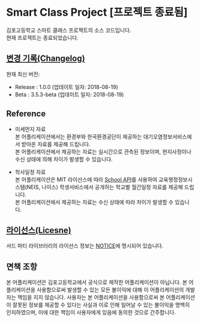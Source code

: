 # Smart Class Project [프로젝트 종료됨]

 김포고등학교 스마트 클래스 프로젝트의 소스 코드입니다.<br>
 현재 프로젝트는 종료되었습니다.

## [변경 기록(Changelog)](Changelog.md)

현재 최신 버전:<br>
- Release : 1.0.0 (업데이트 일자: 2018-08-19)<br>
- Beta : 3.5.3-beta (업데이트 일자: 2018-08-19)<br>

## Reference

- 미세먼지 자료<br>
 본 어플리케이션에서는 환경부와 한국환경공단이 제공하는
 대기오염정보서비스에서 받아온 자료를 제공해 드립니다.<br>
 본 어플리케이션에서 제공하는 자료는 실시간으로 관측된 정보이며,
 현지사정이나 수신 상태에 의해 차이가 발생할 수 있습니다.

- 학사일정 자료<br>
 본 어플리케이션은 MIT 라이선스에 따라
 [School API](https://github.com/agemor/school-api)를 사용하여
 교육행정정보시스템(NEIS, 나이스) 학생서비스에서 공개하는 학교별 월간일정 자료를
 제공해 드립니다.<br>
 본 어플리케이션에서 제공하는 자료는 수신 상태에 따라 차이가 발생할 수 있습니다.

## [라이선스(Licesne)](LICENSE)

 서드 파티 라이브러리의 라이선스 정보는 [NOTICE](NOTICE.md)에 명시되어 있습니다.

## 면책 조항

 본 어플리케이션은 김포고등학교에서 공식으로 제작한 어플리케이션이 아닙니다.
 본 어플리케이션을 사용함으로써 발생할 수 있는 모든 불이익에 대해 이 어플리케이션의
 개발자는 책임을 지지 않습니다. 사용자는 본 어플리케이션을 사용함으로써 본
 어플리케이션이 잘못된 정보를 제공할 수 있다는 사실과 이로 인해 일어날 수 있는
 불이익을 명백히 인지하였으며, 이에 대한 책임이 사용자에게 있음에 동의한 것으로
 간주합니다.
